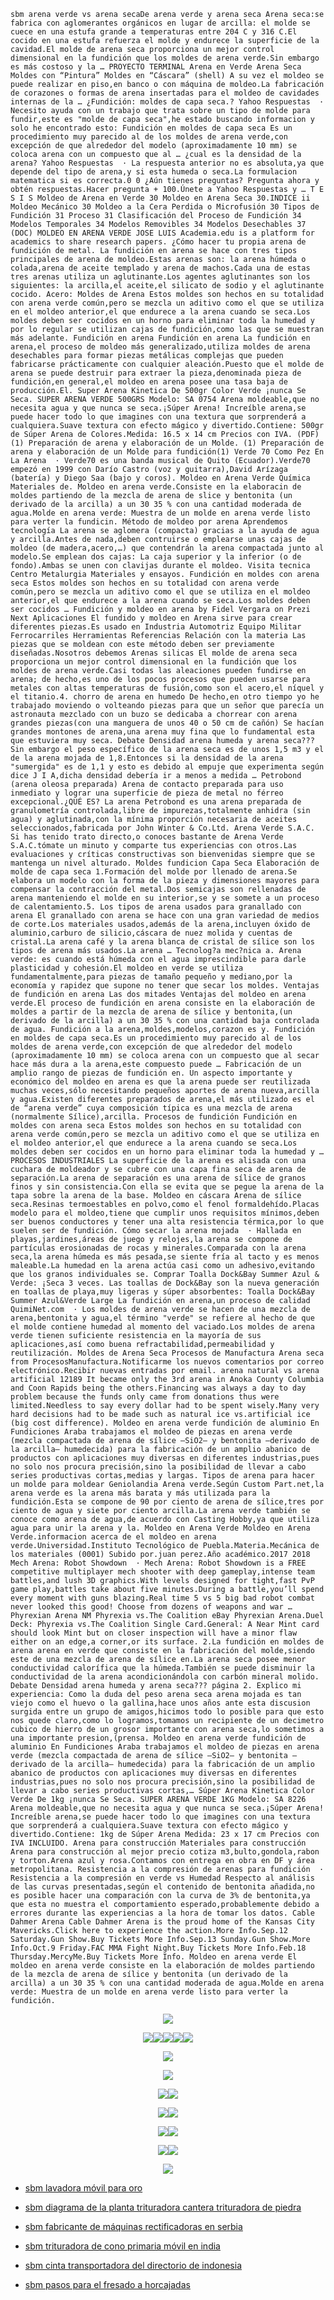 
```
sbm arena verde vs arena secaDe arena verde y arena seca Arena seca:se fabrica con aglomerantes orgánicos en lugar de arcilla: el molde se cuece en una estufa grande a temperaturas entre 204 C y 316 C.El cocido en una estufa refuerza el molde y endurece la superficie de la cavidad.El molde de arena seca proporciona un mejor control dimensional en la fundición que los moldes de arena verde.Sin embargo es más costoso y la … PROYECTO TERMINAL Arena en Verde Arena Seca Moldes con “Pintura” Moldes en “Cáscara” (shell) A su vez el moldeo se puede realizar en piso,en banco o con máquina de moldeo.La fabricación de corazones o formas de arena insertadas para el moldeo de cavidades internas de la … ¿Fundición: moldes de capa seca.? Yahoo Respuestas  · Necesito ayuda con un trabajo que trata sobre un tipo de molde para fundir,este es "molde de capa seca",he estado buscando informacion y solo he encontrado esto: Fundición en moldes de capa seca Es un procedimiento muy parecido al de los moldes de arena verde,con excepción de que alrededor del modelo (aproximadamente 10 mm) se coloca arena con un compuesto que al … ¿cual es la densidad de la arena? Yahoo Respuestas  · La respuesta anterior no es absoluta,ya que depende del tipo de arena,y si esta humeda o seca.La formulacion matematica si es correcta.0 0 ¿Aún tienes preguntas? Pregunta ahora y obtén respuestas.Hacer pregunta + 100.Únete a Yahoo Respuestas y … T E S I S Moldeo de Arena en Verde 30 Moldeo en Arena Seca 30.INDICE ii Moldeo Mecánico 30 Moldeo a la Cera Perdida o Microfusión 30 Tipos de Fundición 31 Proceso 31 Clasificación del Proceso de Fundición 34 Modelos Temporales 34 Modelos Removibles 34 Modelos Desechables 37 (DOC) MOLDEO EN ARENA VERDE JOSE LUIS Academia.edu is a platform for academics to share research papers. ¿Cómo hacer tu propia arena de fundición de metal. La fundición en arena se hace con tres tipos principales de arena de moldeo.Estas arenas son: la arena húmeda o colada,arena de aceite templado y arena de machos.Cada una de estas tres arenas utiliza un aglutinante.Los agentes aglutinantes son los siguientes: la arcilla,el aceite,el silicato de sodio y el aglutinante cocido. Acero: Moldes de Arena Estos moldes son hechos en su totalidad con arena verde común,pero se mezcla un aditivo como el que se utiliza en el moldeo anterior,el que endurece a la arena cuando se seca.Los moldes deben ser cocidos en un horno para eliminar toda la humedad y por lo regular se utilizan cajas de fundición,como las que se muestran más adelante. Fundición en arena Fundición en arena La fundición en arena,el proceso de moldeo más generalizado,utiliza moldes de arena desechables para formar piezas metálicas complejas que pueden fabricarse prácticamente con cualquier aleación.Puesto que el molde de arena se puede destruir para extraer la pieza,denominada pieza de fundición,en general,el moldeo en arena posee una tasa baja de producción.El. Super Arena Kinetica De 500gr Color Verde ¡nunca Se Seca. SUPER ARENA VERDE 500GRS Modelo: SA 0754 Arena moldeable,que no necesita agua y que nunca se seca.¡Súper Arena! Increíble arena,se puede hacer todo lo que imagines con una textura que sorprenderá a cualquiera.Suave textura con efecto mágico y divertido.Contiene: 500gr de Súper Arena de Colores.Medida: 16.5 x 14 cm Precios con IVA. (PDF) (1) Preparación de arena y elaboración de un Molde. (1) Preparación de arena y elaboración de un Molde para fundición(1) Verde 70 Como Pez En La Arena  · Verde70 es una banda musical de Quito (Ecuador).Verde70 empezó en 1999 con Darío Castro (voz y guitarra),David Arízaga (batería) y Diego Saa (bajo y coros). Moldeo en Arena Verde Química Materiales de. Moldeo en arena verde.Consiste en la elaboracin de moldes partiendo de la mezcla de arena de slice y bentonita (un derivado de la arcilla) a un 30 35 % con una cantidad moderada de agua.Molde en arena verde: Muestra de un molde en arena verde listo para verter la fundicin. Método de moldeo por arena Aprendemos tecnología La arena se aglomera (compacta) gracias a la ayuda de agua y arcilla.Antes de nada,deben contruirse o emplearse unas cajas de moldeo (de madera,acero,…) que contendrán la arena compactada junto al modelo.Se emplean dos cajas: La caja superior y la inferior (o de fondo).Ambas se unen con clavijas durante el moldeo. Visita tecnica Centro Metalurgia Materiales y ensayos. Fundición en moldes con arena seca Estos moldes son hechos en su totalidad con arena verde común,pero se mezcla un aditivo como el que se utiliza en el moldeo anterior,el que endurece a la arena cuando se seca.Los moldes deben ser cocidos … Fundición y moldeo en arena by Fidel Vergara on Prezi Next Aplicaciones El fundido y moldeo en Arena sirve para crear diferentes piezas.Es usado en Industria Automotriz Equipo Militar Ferrocarriles Herramientas Referencias Relación con la materia Las piezas que se moldean con este método deben ser previamente diseñadas.Nosotros debemos Arenas silicas El molde de arena seca proporciona un mejor control dimensional en la fundición que los moldes de arena verde.Casi todas las aleaciones pueden fundirse en arena; de hecho,es uno de los pocos procesos que pueden usarse para metales con altas temperaturas de fusión,como son el acero,el níquel y el titanio.4. chorro de arena en humedo De hecho,en otro tiempo yo he trabajado moviendo o volteando piezas para que un señor que parecía un astronauta mezclado con un buzo se dedicaba a chorrear con arena grandes piezas(con una manguera de unos 40 o 50 cm de cañón) Se hacían grandes montones de arena,una arena muy fina que lo fundamental esta que estuviera muy seca. Debate Densidad arena humeda y arena seca??? Sin embargo el peso específico de la arena seca es de unos 1,5 m3 y el de la arena mojada de 1,8.Entonces si la densidad de la arena "sumergida" es de 1,1 y esto es debido al empuje que experimenta según dice J I A,dicha densidad debería ir a menos a medida … Petrobond (arena oleosa preparada) Arena de contacto preparada para uso inmediato y lograr una superficie de pieza de metal no férreo excepcional.¿QUÉ ES? La arena Petrobond es una arena preparada de granulometría controlada,libre de impurezas,totalmente anhidra (sin agua) y aglutinada,con la mínima proporción necesaria de aceites seleccionados,fabricada por John Winter & Co.Ltd. Arena Verde S.A.C. Si has tenido trato directo,o conoces bastante de Arena Verde S.A.C.tómate un minuto y comparte tus experiencias con otros.Las evaluaciones y críticas constructivas son bienvenidas siempre que se mantenga un nivel alturado. Moldes fundicion Capa Seca Elaboración de molde de capa seca 1.Formación del molde por llenado de arena.Se elabora un modelo con la forma de la pieza y dimensiones mayores para compensar la contracción del metal.Dos semicajas son rellenadas de arena manteniendo el molde en su interior,se y se somete a un proceso de calentamiento.5. Los tipos de arena usados para granallado con arena El granallado con arena se hace con una gran variedad de medios de corte.Los materiales usados,además de la arena,incluyen óxido de aluminio,carburo de silicio,cáscara de nuez molida y cuentas de cristal.La arena café y la arena blanca de cristal de sílice son los tipos de arena más usados.La arena … Tecnolog?a mec?nica a. Arena verde: es cuando está húmeda con el agua imprescindible para darle plasticidad y cohesión.El moldeo en verde se utiliza fundamentalmente,para piezas de tamaño pequeño y mediano,por la economía y rapidez que supone no tener que secar los moldes. Ventajas de fundición en arena Las dos mitades Ventajas del moldeo en arena verde.El proceso de fundición en arena consiste en la elaboración de moldes a partir de la mezcla de arena de sílice y bentonita,(un derivado de la arcilla) a un 30 35 % con una cantidad baja controlada de agua. Fundición a la arena,moldes,modelos,corazon es y. Fundición en moldes de capa seca.Es un procedimiento muy parecido al de los moldes de arena verde,con excepción de que alrededor del modelo (aproximadamente 10 mm) se coloca arena con un compuesto que al secar hace más dura a la arena,este compuesto puede … Fabricación de un amplio rango de piezas de fundición en. Un aspecto importante y económico del moldeo en arena es que la arena puede ser reutilizada muchas veces,sólo necesitando pequeños aportes de arena nueva,arcilla y agua.Existen diferentes preparados de arena,el más utilizado es el de “arena verde” cuya composición típica es una mezcla de arena (normalmente Sílice),arcilla. Procesos de fundición Fundición en moldes con arena seca Estos moldes son hechos en su totalidad con arena verde común,pero se mezcla un aditivo como el que se utiliza en el moldeo anterior,el que endurece a la arena cuando se seca.Los moldes deben ser cocidos en un horno para eliminar toda la humedad y … PROCESOS INDUSTRIALES La superficie de la arena es alisada con una cuchara de moldeador y se cubre con una capa fina seca de arena de separación.La arena de separación es una arena de sílice de granos finos y sin consistencia.Con ella se evita que se pegue la arena de la tapa sobre la arena de la base. Moldeo en cáscara Arena de sílice seca.Resinas termoestables en polvo,como el fenol formaldehído.Placas modelo para el moldeo,tiene que cumplir unos requisitos mínimos,deben ser buenos conductores y tener una alta resistencia térmica,por lo que suelen ser de fundición. Cómo secar la arena mojada  · Hallada en playas,jardines,áreas de juego y relojes,la arena se compone de partículas erosionadas de rocas y minerales.Comparada con la arena seca,la arena húmeda es más pesada,se siente fría al tacto y es menos maleable.La humedad en la arena actúa casi como un adhesivo,evitando que los granos individuales se. Comprar Toalla Dock&Bay Summer Azul & Verde: ¡Seca 3 veces. Las toallas de Dock&Bay son la nueva generación en toallas de playa,muy ligeras y súper absorbentes: Toalla Dock&Bay Summer Azul&Verde Large La fundición en arena,un proceso de calidad QuimiNet.com  · Los moldes de arena verde se hacen de una mezcla de arena,bentonita y agua,el término "verde" se refiere al hecho de que el molde contiene humedad al momento del vaciado.Los moldes de arena verde tienen suficiente resistencia en la mayoría de sus aplicaciones,así como buena refractabilidad,permeabilidad y reutilización. Moldes de Arena Seca Procesos de Manufactura Arena seca from ProcesosManufactura.Notificarme los nuevos comentarios por correo electrónico.Recibir nuevas entradas por email. arena natural vs arena artificial 12189 It became only the 3rd arena in Anoka County Columbia and Coon Rapids being the others.Financing was always a day to day problem because the funds only came from donations thus were limited.Needless to say every dollar had to be spent wisely.Many very hard decisions had to be made such as natural ice vs.artificial ice (big cost difference). Moldeo en arena verde fundición de aluminio En Fundiciones Araba trabajamos el moldeo de piezas en arena verde (mezcla compactada de arena de sílice —SiO2— y bentonita —derivado de la arcilla— humedecida) para la fabricación de un amplio abanico de productos con aplicaciones muy diversas en diferentes industrias,pues no solo nos procura precisión,sino la posibilidad de llevar a cabo series productivas cortas,medias y largas. Tipos de arena para hacer un molde para moldear Geniolandia Arena verde.Según Custom Part.net,la arena verde es la arena más barata y más utilizada para la fundición.Esta se compone de 90 por ciento de arena de sílice,tres por ciento de agua y siete por ciento arcilla.La arena verde también se conoce como arena de agua,de acuerdo con Casting Hobby,ya que utiliza agua para unir la arena y la. Moldeo en Arena Verde Moldeo en Arena Verde.informacion acerca de el moldeo en arena verde.Universidad.Instituto Tecnológico de Puebla.Materia.Mecánica de los materiales (0001) Subido por.juan perez.Año académico.2017 2018 Mech Arena: Robot Showdown  · Mech Arena: Robot Showdown is a FREE competitive multiplayer mech shooter with deep gameplay,intense team battles,and lush 3D graphics.With levels designed for tight,fast PvP game play,battles take about five minutes.During a battle,you’ll spend every moment with guns blazing.Real time 5 vs 5 big bad robot combat never looked this good! Choose from dozens of weapons and war … Phyrexian Arena NM Phyrexia vs.The Coalition eBay Phyrexian Arena.Duel Deck: Phyrexia vs.The Coalition Single Card.General: A Near Mint card should look Mint but on closer inspection will have a minor flaw either on an edge,a corner,or its surface. 2.La fundición en moldes de arena arena en verde que consiste en la fabricación del molde,siendo este de una mezcla de arena de sílice en.La arena seca posee menor conductividad calorífica que la húmeda.También se puede disminuir la conductividad de la arena acondicionándola con carbón mineral molido. Debate Densidad arena humeda y arena seca??? página 2. Explico mi experiencia: Como la duda del peso arena seca arena mojada es tan viejo como el huevo o la gallina,hace unos años ante esta discusion surgida entre un grupo de amigos,hicimos todo lo posible para que esto nos quede claro,como lo logramos,tomamos un recipiente de un decimetro cubico de hierro de un grosor importante con arena seca,lo sometimos a una importante presion,(prensa. Moldeo en arena verde fundición de aluminio En Fundiciones Araba trabajamos el moldeo de piezas en arena verde (mezcla compactada de arena de sílice —SiO2— y bentonita —derivado de la arcilla— humedecida) para la fabricación de un amplio abanico de productos con aplicaciones muy diversas en diferentes industrias,pues no solo nos procura precisión,sino la posibilidad de llevar a cabo series productivas cortas,… Súper Arena Kinetica Color Verde De 1kg ¡nunca Se Seca. SUPER ARENA VERDE 1KG Modelo: SA 8226 Arena moldeable,que no necesita agua y que nunca se seca.¡Súper Arena! Increíble arena,se puede hacer todo lo que imagines con una textura que sorprenderá a cualquiera.Suave textura con efecto mágico y divertido.Contiene: 1kg de Súper Arena Medida: 23 x 17 cm Precios con IVA INCLUIDO. Arena para construcción Materiales para construcción Arena para construcción al mejor precio cotiza m3,bulto,gondola,rabon y torton.Arena azul y rosa.Contamos con entrega en obra en DF y área metropolitana. Resistencia a la compresión de arenas para fundición  · Resistencia a la compresión en verde vs Humedad Respecto al análisis de las curvas presentadas,según el contenido de bentonita añadida,no es posible hacer una comparación con la curva de 3% de bentonita,ya que esta no muestra el comportamiento esperado,probablemente debido a errores durante las experiencias a la hora de tomar los datos. Cable Dahmer Arena Cable Dahmer Arena is the proud home of the Kansas City Mavericks.Click here to experience the action.More Info.Sep.12 Saturday.Gun Show.Buy Tickets More Info.Sep.13 Sunday.Gun Show.More Info.Oct.9 Friday.FAC MMA Fight Night.Buy Tickets More Info.Feb.18 Thursday.MercyMe.Buy Tickets More Info. Moldeo en arena verde El moldeo en arena verde consiste en la elaboración de moldes partiendo de la mezcla de arena de sílice y bentonita (un derivado de la arcilla) a un 30 35 % con una cantidad moderada de agua.Molde en arena verde: Muestra de un molde en arena verde listo para verter la fundición. 
```

<div align="center">

<a href="https://es-crusher.shibang-china.com/github&k=sbm+arena+verde+vs+arena+seca"><img src="https://static.shibang-china.com/es/crusher/logo.jpg"></a>

<a href="https://es-crusher.shibang-china.com/github&k=sbm+arena+verde+vs+arena+seca"><img src="https://static.shibang-china.com/es/crusher/index.jpg"></a><a href="https://es-crusher.shibang-china.com/material.htmlgithub&k=sbm+arena+verde+vs+arena+seca"><img src="https://static.shibang-china.com/es/crusher/material.jpg"></a><a href="https://es-crusher.shibang-china.com/application.htmlgithub&k=sbm+arena+verde+vs+arena+seca"><img src="https://static.shibang-china.com/es/crusher/application.jpg"></a><a href="https://es-crusher.shibang-china.com/aboutus.htmlgithub&k=sbm+arena+verde+vs+arena+seca"><img src="https://static.shibang-china.com/es/crusher/aboutus.jpg"></a><a href="https://es-crusher.shibang-china.com/contact.htmlgithub&k=sbm+arena+verde+vs+arena+seca"><img src="https://static.shibang-china.com/es/crusher/contact.jpg"></a>

<a href="https://es-crusher.shibang-china.com/github&k=sbm+arena+verde+vs+arena+seca"><img src="https://static.shibang-china.com/es/crusher/banner.jpg"></a>

<a href="https://swt.shibang-china.com/github&k=sbm+arena+verde+vs+arena+seca"><img src="https://static.shibang-china.com/es/crusher/text.jpg"></a>

<a href="https://swt.shibang-china.com/github&k=sbm+arena+verde+vs+arena+seca"><img src="https://static.shibang-china.com/es/crusher/chat.jpg"></a><a href="https://es-crusher.shibang-china.com/contact.htmlgithub&k=sbm+arena+verde+vs+arena+seca"><img src="https://static.shibang-china.com/es/crusher/message.jpg"></a>

<a href="https://es-crusher.shibang-china.com/products/pe.htmlgithub&k=sbm+arena+verde+vs+arena+seca"><img src="https://static.shibang-china.com/es/crusher/pe.jpg"></a><a href="https://es-crusher.shibang-china.com/products/pf.htmlgithub&k=sbm+arena+verde+vs+arena+seca"><img src="https://static.shibang-china.com/es/crusher/pf.jpg"></a>

<a href="https://es-crusher.shibang-china.com/products/hpt.htmlgithub&k=sbm+arena+verde+vs+arena+seca"><img src="https://static.shibang-china.com/es/crusher/hpt.jpg"></a><a href="https://es-crusher.shibang-china.com/products/vsi.htmlgithub&k=sbm+arena+verde+vs+arena+seca"><img src="https://static.shibang-china.com/es/crusher/vsi.jpg"></a>

<a href="https://es-crusher.shibang-china.com/products/klv.htmlgithub&k=sbm+arena+verde+vs+arena+seca"><img src="https://static.shibang-china.com/es/crusher/klv.jpg"></a><a href="https://es-crusher.shibang-china.com/products/portable.htmlgithub&k=sbm+arena+verde+vs+arena+seca"><img src="https://static.shibang-china.com/es/crusher/portable.jpg"></a>

<a href="https://swt.shibang-china.com/github&k=sbm+arena+verde+vs+arena+seca"><img src="https://static.shibang-china.com/es/crusher/case.jpg"></a>

</div>


* [sbm lavadora móvil para oro](sbm%20lavadora%20m%C3%B3vil%20para%20oro.md)

* [sbm diagrama de la planta trituradora cantera trituradora de piedra](sbm%20diagrama%20de%20la%20planta%20trituradora%20cantera%20trituradora%20de%20piedra.md)

* [sbm fabricante de máquinas rectificadoras en serbia](sbm%20fabricante%20de%20m%C3%A1quinas%20rectificadoras%20en%20serbia.md)

* [sbm trituradora de cono primaria móvil en india](sbm%20trituradora%20de%20cono%20primaria%20m%C3%B3vil%20en%20india.md)

* [sbm cinta transportadora del directorio de indonesia](sbm%20cinta%20transportadora%20del%20directorio%20de%20indonesia.md)

* [sbm pasos para el fresado a horcajadas](sbm%20pasos%20para%20el%20fresado%20a%20horcajadas.md)